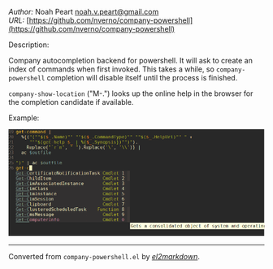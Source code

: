 *Author:* Noah Peart <noah.v.peart@gmail.com><br>
*URL:* [https://github.com/nverno/company-powershell](https://github.com/nverno/company-powershell)<br>

Description:

 Company autocompletion backend for powershell.  It will ask to create an
 index of commands when first invoked.  This takes a while, so `company-powershell`
 completion will disable itself until the process is finished.

 `company-show-location` ("M-.") looks up the online help in the browser
 for the completion
 candidate if available.

Example:

![example](ex/example.png)


---
Converted from `company-powershell.el` by [*el2markdown*](https://github.com/Lindydancer/el2markdown).
